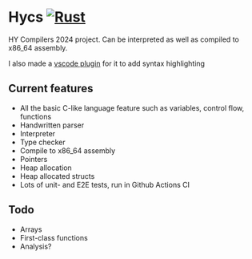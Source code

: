 # Hycs [![Rust](https://github.com/Veikkosuhonen/compiler/actions/workflows/ci.yml/badge.svg?branch=master)](https://github.com/Veikkosuhonen/compiler/actions/workflows/ci.yml)

HY Compilers 2024 project. Can be interpreted as well as compiled to x86_64 assembly.

I also made a [vscode plugin](https://github.com/Veikkosuhonen/hy-compilers-language-support) for it to add syntax highlighting 

## Current features

- All the basic C-like language feature such as variables, control flow, functions
- Handwritten parser
- Interpreter
- Type checker
- Compile to x86_64 assembly
- Pointers
- Heap allocation
- Heap allocated structs
- Lots of unit- and E2E tests, run in Github Actions CI

## Todo

- Arrays
- First-class functions
- Analysis?
